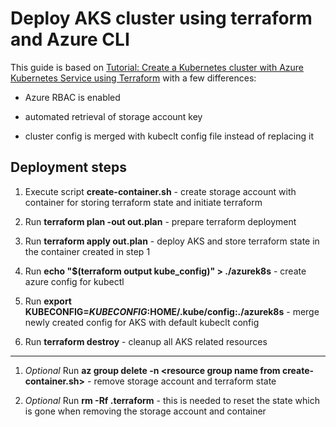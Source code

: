# Deploy AKS cluster using terraform and Azure CLI

This guide is based on [Tutorial: Create a Kubernetes cluster with Azure Kubernetes Service using Terraform](https://docs.microsoft.com/en-us/azure/terraform/terraform-create-k8s-cluster-with-tf-and-aks) with a few differences:

* Azure RBAC is enabled

* automated retrieval of storage account key

* cluster config is merged with kubeclt config file instead of replacing it

## Deployment steps

1. Execute script **create-container.sh** - create storage account with container for storing terraform state and initiate terraform

2. Run **terraform plan -out out.plan** - prepare terraform deployment

3. Run **terraform apply out.plan** - deploy AKS and store terraform state in the container created in step 1

4. Run **echo "$(terraform output kube_config)" > ./azurek8s** - create azure config for kubectl

5. Run **export KUBECONFIG=$KUBECONFIG:$HOME/.kube/config:./azurek8s** - merge newly created config for AKS with default kubeclt config

6. Run **terraform destroy** - cleanup all AKS related resources

---

1. _Optional_ Run **az group delete -n \<resource group name from create-container.sh>** - remove storage account and terraform state

2. _Optional_ Run **rm -Rf .terraform** - this is needed to reset the state which is gone when removing the storage account and container